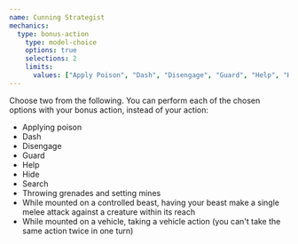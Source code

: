 ```yaml
---
name: Cunning Strategist
mechanics:
  type: bonus-action
    type: model-choice
    options: true
    selections: 2
    limits:
      values: ["Apply Poison", "Dash", "Disengage", "Guard", "Help", "Hide", "Search", "Grenades", "Mounted attack", "Vehicle action"]
---
```

Choose two from the following. You can perform each of the chosen options with your bonus action, instead of your action: 
- Applying poison
- Dash
- Disengage
- Guard
- Help
- Hide
- Search
- Throwing grenades and setting mines
- While mounted on a controlled beast, having your beast make a single melee attack against a creature within its reach
- While mounted on a vehicle, taking a vehicle action (you can't take the same action twice in one turn)
